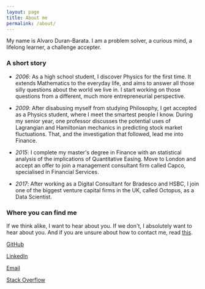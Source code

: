 ```yaml
---
layout: page
title: About me
permalink: /about/
---
```


My name is Alvaro Duran-Barata. I am a problem solver, a curious mind, a lifelong learner, a challenge accepter.

### A short story
- *2006*: As a high school student, I discover Physics for the first time. It extends Mathematics to the everyday life, and aims to answer all those silly questions about the world we live in. I start working on those questions from a different, much more entrepreneurial perspective.

- *2009*: After disabusing myself from studying Philosophy, I get accepted as a Physics student, where I meet the smartest people I know. During my senior year, one professor discusses the potential uses of Lagrangian and Hamiltonian mechanics in predicting stock market fluctuations. That, and the investigation that followed, lead me into Finance.

- *2015*: I complete my master's degree in Finance with an statistical analysis of the implications of Quantitative Easing. Move to London and accept an offer to join a management consultant firm called Capco, specialised in Financial Services.

- *2017*: After working as a Digital Consultant for Bradesco and HSBC, I join one of the biggest venture capital firms in the UK, called Octopus, as a Data Scientist.

### Where you can find me
If we think alike, I want to hear about you. If we don't, I absolutely want to hear about you. And if you are unsure about how to contact me, read [this]("/../contact/").

[GitHub](https://github.com/ohduran)

[LinkedIn](https://www.linkedin.com/in/alvaroduranbarata/)

[Email](alvaro.duranb@gmail.com)

[Stack Overflow](https://stackoverflow.com/users/8033883/ohduran)
